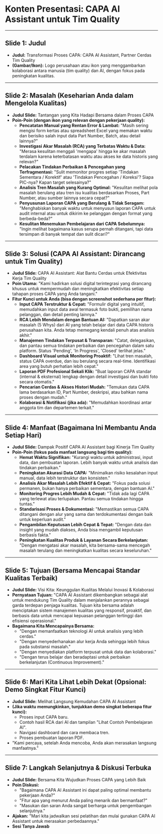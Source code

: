 # Konten Presentasi: CAPA AI Assistant untuk Tim Quality

--- 

## Slide 1: Judul

*   **Judul:** Transformasi Proses CAPA: CAPA AI Assistant, Partner Cerdas Tim Quality
*   **(Gambar/Ikon):** Logo perusahaan atau ikon yang menggambarkan kolaborasi antara manusia (tim quality) dan AI, dengan fokus pada peningkatan kualitas.

---

## Slide 2: Masalah (Keseharian Anda dalam Mengelola Kualitas)

*   **Judul Slide:** Tantangan yang Kita Hadapi Bersama dalam Proses CAPA
*   **Poin-Poin (dengan ikon yang relevan dengan pekerjaan quality):**
    *   **Pencatatan Manual yang Rentan Error & Lambat:** "Masih sering mengisi form kertas atau spreadsheet Excel yang memakan waktu dan berisiko salah input data Part Number, Batch, atau detail lainnya?"
    *   **Investigasi Akar Masalah (RCA) yang Terbatas Waktu & Data:** "Merasa kesulitan menggali 'mengapa' hingga ke akar masalah terdalam karena keterbatasan waktu atau akses ke data historis yang relevan?"
    *   **Pelacakan Tindakan Perbaikan & Pencegahan yang Terfragmentasi:** "Sulit memonitor progres setiap 'Tindakan Sementara / Korektif' atau 'Tindakan Pencegahan / Koreksi'? Siapa PIC-nya? Kapan target selesainya?"
    *   **Analisis Tren Masalah yang Kurang Optimal:** "Kesulitan melihat pola masalah berulang atau tren isu kualitas berdasarkan Proses, Part Number, atau sumber lainnya secara cepat?"
    *   **Penyusunan Laporan CAPA yang Berulang & Tidak Seragam:** "Menghabiskan banyak waktu untuk menyusun laporan CAPA untuk audit internal atau untuk dikirim ke pelanggan dengan format yang berbeda-beda?"
    *   **Kesulitan Menemukan Pembelajaran dari CAPA Sebelumnya:** "Ingin melihat bagaimana kasus serupa pernah ditangani, tapi data tersimpan di banyak tempat dan sulit dicari?"

---

## Slide 3: Solusi (CAPA AI Assistant: Dirancang untuk Tim Quality)

*   **Judul Slide:** CAPA AI Assistant: Alat Bantu Cerdas untuk Efektivitas Kerja Tim Quality
*   **Poin Utama:** "Kami hadirkan solusi digital terintegrasi yang dirancang khusus untuk mempermudah dan meningkatkan efektivitas setiap tahapan proses CAPA yang Anda tangani."
*   **Fitur Kunci untuk Anda (bisa dengan screenshot sederhana per fitur):**
    *   **Input CAPA Terstruktur & Cepat:** "Formulir digital yang intuitif, memudahkan input data awal termasuk foto bukti, pemilihan nama pelanggan, dan detail penting lainnya."
    *   **RCA Lebih Mendalam dengan Bantuan AI:** "Dapatkan saran akar masalah (5 Whys) dari AI yang telah belajar dari data CAPA historis perusahaan kita. Anda tetap memegang kendali penuh atas analisis akhir."
    *   **Manajemen Tindakan Terpusat & Transparan:** "Catat, delegasikan, dan pantau semua tindakan perbaikan dan pencegahan dalam satu platform. Status 'Pending', 'In Progress', 'Closed' terlihat jelas."
    *   **Dashboard Visual untuk Monitoring Proaktif:** "Lihat tren masalah, status CAPA overdue, dan isu berulang secara real-time. Identifikasi area yang butuh perhatian lebih cepat."
    *   **Laporan PDF Profesional Sekali Klik:** "Buat laporan CAPA standar (internal & eksternal) lengkap dengan detail investigasi dan bukti foto secara otomatis."
    *   **Pencarian Cerdas & Akses Histori Mudah:** "Temukan data CAPA lama berdasarkan ID, Part Number, deskripsi, atau bahkan nama proses dengan mudah."
    *   **Kolaborasi & Notifikasi (jika ada):** "Memudahkan koordinasi antar anggota tim dan departemen terkait."

---

## Slide 4: Manfaat (Bagaimana Ini Membantu Anda Setiap Hari)

*   **Judul Slide:** Dampak Positif CAPA AI Assistant bagi Kinerja Tim Quality
*   **Poin-Poin (fokus pada manfaat langsung bagi tim quality):**
    *   **Hemat Waktu Signifikan:** "Kurangi waktu untuk administrasi, input data, dan pembuatan laporan. Lebih banyak waktu untuk analisis dan tindakan perbaikan."
    *   **Peningkatan Akurasi Data CAPA:** "Minimalkan risiko kesalahan input manual, data lebih terstruktur dan konsisten."
    *   **Analisis Akar Masalah Lebih Efektif & Cepat:** "Fokus pada solusi permanen, bukan hanya perbaikan sementara, dengan bantuan AI."
    *   **Monitoring Progres Lebih Mudah & Cepat:** "Tidak ada lagi CAPA yang terlewat atau terlupakan. Pantau semua tindakan hingga tuntas."
    *   **Standarisasi Proses & Dokumentasi:** "Memastikan semua CAPA ditangani dengan alur yang sama dan terdokumentasi dengan baik untuk keperluan audit."
    *   **Pengambilan Keputusan Lebih Cepat & Tepat:** "Dengan data dan insight yang mudah diakses, Anda bisa mengambil keputusan berbasis fakta."
    *   **Peningkatan Kualitas Produk & Layanan Secara Berkelanjutan:** "Dengan mengatasi akar masalah, kita bersama-sama mencegah masalah terulang dan meningkatkan kualitas secara keseluruhan."

---

## Slide 5: Tujuan (Bersama Mencapai Standar Kualitas Terbaik)

*   **Judul Slide:** Visi Kita: Keunggulan Kualitas Melalui Inovasi & Kolaborasi
*   **Pernyataan Tujuan:** "CAPA AI Assistant dikembangkan sebagai alat untuk mendukung Tim Quality dalam menjalankan perannya sebagai garda terdepan penjaga kualitas. Tujuan kita bersama adalah menciptakan sistem manajemen kualitas yang responsif, proaktif, dan berbasis data untuk mencapai kepuasan pelanggan tertinggi dan efisiensi operasional."
*   **Bagaimana Kita Mencapainya Bersama:**
    *   "Dengan memanfaatkan teknologi AI untuk analisis yang lebih cerdas."
    *   "Dengan menyederhanakan alur kerja Anda sehingga lebih fokus pada substansi masalah."
    *   "Dengan menyediakan platform terpusat untuk data dan kolaborasi."
    *   "Dengan terus belajar dan beradaptasi untuk perbaikan berkelanjutan (Continuous Improvement)."

---

## Slide 6: Mari Kita Lihat Lebih Dekat (Opsional: Demo Singkat Fitur Kunci)

*   **Judul Slide:** Melihat Langsung Kemudahan CAPA AI Assistant
*   **(Jika waktu memungkinkan, tunjukkan demo singkat beberapa fitur kunci):**
    *   Proses input CAPA baru.
    *   Contoh hasil RCA dari AI dan tampilan "Lihat Contoh Pembelajaran AI".
    *   Navigasi dashboard dan cara membaca tren.
    *   Proses pembuatan laporan PDF.
*   "Kami percaya, setelah Anda mencoba, Anda akan merasakan langsung manfaatnya."

---

## Slide 7: Langkah Selanjutnya & Diskusi Terbuka

*   **Judul Slide:** Bersama Kita Wujudkan Proses CAPA yang Lebih Baik
*   **Poin Diskusi:**
    *   "Bagaimana CAPA AI Assistant ini dapat paling optimal membantu pekerjaan Anda?"
    *   "Fitur apa yang menurut Anda paling menarik dan bermanfaat?"
    *   "Masukan dan saran Anda sangat berharga untuk pengembangan selanjutnya."
*   **Ajakan:** "Mari kita jadwalkan sesi pelatihan dan mulai gunakan CAPA AI Assistant untuk merasakan perbedaannya."
*   **Sesi Tanya Jawab**
